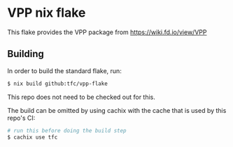 # VPP nix flake

This flake provides the VPP package from https://wiki.fd.io/view/VPP

## Building

In order to build the standard flake, run:

```sh
$ nix build github:tfc/vpp-flake
```

This repo does not need to be checked out for this.

The build can be omitted by using cachix with the cache that is used by this
repo's CI:

```sh
# run this before doing the build step
$ cachix use tfc
```
